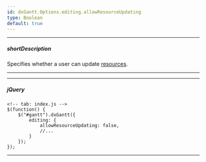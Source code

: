 ```yaml
---
id: dxGantt.Options.editing.allowResourceUpdating
type: Boolean
default: true
---
```

---
##### shortDescription
Specifies whether a user can update [resources]({basewidgetpath}/Configuration/#resources).

---
---
##### jQuery

    <!-- tab: index.js -->
    $(function() {
        $("#gantt").dxGantt({
            editing: {
                allowResourceUpdating: false, 
                //...
            }
        });
    }); 

---
